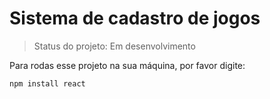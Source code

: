 <h1>Sistema de cadastro de jogos</h1>

>Status do projeto: Em desenvolvimento

Para rodas esse projeto na sua máquina, por favor digite:

```
npm install react
```
